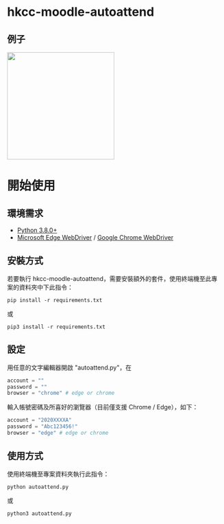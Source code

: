 # hkcc-moodle-autoattend


## 例子
<img src="https://i.imgur.com/HJCLp97.png" width="250">

# 開始使用
## 環境需求
- [Python 3.8.0+](https://www.python.org/)
- [Microsoft Edge WebDriver](https://developer.microsoft.com/en-us/microsoft-edge/tools/webdriver/) / [Google Chrome WebDriver](https://chromedriver.storage.googleapis.com/index.html)

## 安裝方式
若要執行 hkcc-moodle-autoattend，需要安裝額外的套件，使用終端機至此專案的資料夾中下此指令：

```
pip install -r requirements.txt
```
或
```
pip3 install -r requirements.txt
```

## 設定
用任意的文字編輯器開啟 "autoattend.py"，在
```py
account = ""
password = ""
browser = "chrome" # edge or chrome
```
輸入帳號密碼及所喜好的瀏覽器（目前僅支援 Chrome / Edge），如下：
```py
account = "2020XXXXA"
password = "Abc123456!"
browser = "edge" # edge or chrome
```

## 使用方式
使用終端機至專案資料夾執行此指令：
```
python autoattend.py
```
或
```
python3 autoattend.py
```
